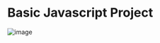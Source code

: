 # Basic Javascript Project

![image](https://user-images.githubusercontent.com/87402024/183776438-aaa91baf-7a14-429c-9ae1-df9082b37143.png)
